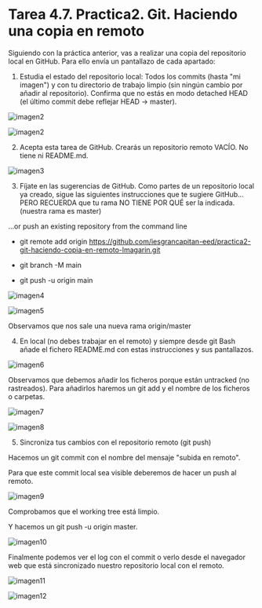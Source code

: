 # Tarea 4.7. Practica2. Git. Haciendo una copia en remoto

Siguiendo con la práctica anterior, vas a realizar una copia del repositorio local en GitHub. Para ello envía un pantallazo de cada apartado:

1. Estudia el estado del repositorio local: Todos los commits (hasta "mi imagen") y con tu directorio de trabajo limpio (sin ningún cambio por añadir al repositorio). Confirma que no estás en modo detached HEAD (el último commit debe reflejar HEAD -> master).

![imagen2](img/img1.png)

![imagen2](img/img2.png)

2. Acepta esta tarea de GitHub. Crearás un repositorio remoto VACÍO. No tiene ni README.md. 

![imagen3](img/img3.png)


3. Fíjate en las sugerencias de GitHub. Como partes de un repositorio local ya creado, sigue las siguientes instrucciones que te sugiere GitHub... PERO RECUERDA que tu rama NO TIENE POR QUÉ ser la indicada.(nuestra rama es master)


…or push an existing repository from the command line
- git remote add origin https://github.com/iesgrancapitan-eed/practica2-git-haciendo-copia-en-remoto-lmagarin.git


- git branch -M main
  
- git push -u origin main

![imagen4](img/img4.png)

![imagen5](img/img5.png)

Observamos que nos sale una nueva rama origin/master


4. En local (no debes trabajar en el remoto) y siempre desde git Bash añade el fichero README.md con estas instrucciones y sus pantallazos.

![imagen6](img/img6.png)

Observamos que debemos añadir los ficheros porque están untracked (no rastreados).
Para añadirlos haremos un git add y el nombre de los ficheros o carpetas.

![imagen7](img/img7.png)

![imagen8](img/img8.png)
   
5. Sincroniza tus cambios con el repositorio remoto (git push)

Hacemos un git commit con el nombre del mensaje "subida en remoto".

Para que este commit local sea visible deberemos de hacer un push al remoto.

![imagen9](img/img9.png)

Comprobamos que el working tree está limpio.

Y hacemos un git push -u origin master.

![imagen10](img/img10.png)

Finalmente podemos ver el log con el commit o verlo desde el navegador web que está sincronizado nuestro repositorio local con el remoto.

![imagen11](img/img11.png)

![imagen12](img/img12.png)